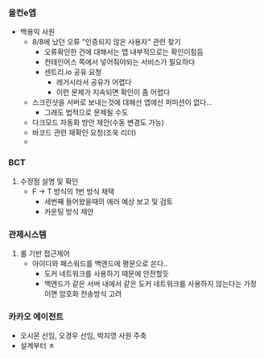 ### 올컨e앱
- 백용익 사원
	- 8/8에 났던 오류 "인증되지 않은 사용자" 관련 찾기
		- 오류확인한 건에 대해서는 앱 내부적으로는 확인이힘듬
		- 컨테인어스 쪽에서 넣어줘야되는 서비스가 필요하다
		- 센트리.io 공유 요청
			- 레거시라서 공유가 어렵다
			- 이런 문제가 지속되면 확인이 좀 어렵다
	- 스크린샷을 서버로 보내는것에 대해선 앱에선 퍼미션이 없다...
		- 그래도 법적으로 문제될 수도
	- 다크모드 자동화 방안 제안(수동 변경도 가능)
	- 바코드 관련 재확인 요청(조욱 리더)
	- 

### BCT
1. 수정점 설명 및 확인
	- F -> T 방식의 1번 방식 채택
		- 세번째 들어왔을때의 에러 예상 보고 및 검토
		- 카운팅 방식 제안

### 관제시스템 
1. 롤 기반 접근제어
	- 아이디와 패스워드를 백엔드에 평문으로 쏜다..
		- 도커 네트워크를 사용하기 때문에 안전할듯
		- 백엔드가 같은 서버 내에서 같은 도커 네트워크를 사용하지 않는다는 가정이면 암호화 전송방식 고려


### 카카오 에이전트
- 오시몬 선임, 오경우 선임, 박지영 사원 주축
- 설계부터 ㅊ